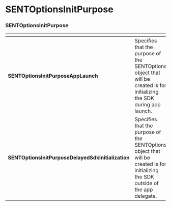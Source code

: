 # SENTOptionsInitPurpose

### SENTOptionsInitPurpose

<table data-header-hidden><thead><tr><th></th><th></th><th data-hidden></th></tr></thead><tbody><tr><td><strong>SENTOptionsInitPurposeAppLaunch</strong></td><td>Specifies that the purpose of the SENTOptions object that will be created is for initializing the SDK during app launch.</td><td></td></tr><tr><td><strong>SENTOptionsInitPurposeDelayedSdkInitialization</strong></td><td>Specifies that the purpose of the SENTOptions object that will be created is for initializing the SDK outside of the app delegate.</td><td></td></tr></tbody></table>
